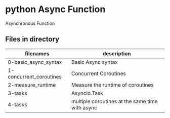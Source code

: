 # python Async Function

Asynchronous Function

## Files in directory

| filenames               | description                                     |
| ----------------------- | ----------------------------------------------- |
| 0-basic_async_syntax    | Basic Async syntax                              |
| 1-concurrent_coroutines | Concurrent Coroutines                           |
| 2-measure_runtime       | Measure the runtime of coroutines               |
| 3-tasks                 | Asyncio.Task                                    |
| 4-tasks                 | multiple coroutines at the same time with async |
